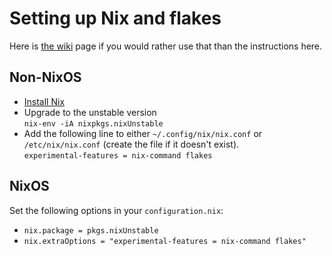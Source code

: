 # Setting up Nix and flakes

Here is [the wiki](https://nixos.wiki/wiki/Flakes) page if you would rather use that than the instructions here.

## Non-NixOS

- [Install Nix](https://nixos.org/download.html#nix-quick-install)
- Upgrade to the unstable version\
  `nix-env -iA nixpkgs.nixUnstable`
- Add the following line to either `~/.config/nix/nix.conf` or `/etc/nix/nix.conf` (create the file if it doesn't exist).\
  `experimental-features = nix-command flakes`

## NixOS

Set the following options in your `configuration.nix`:

- `nix.package = pkgs.nixUnstable`
- `nix.extraOptions = "experimental-features = nix-command flakes"`
